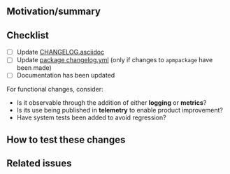 <!-- Thanks for sending a pull request!

If this is your first contribution, please review and sign our contributor agreement -
https://www.elastic.co/contributor-agreement.

Guidelines:
 - Prefer small PRs, and split changes into multiple logical commits where they must
   be delivered in a single PR.
 - If the PR is incomplete and not yet ready for review, open it as a Draft.
 - Once the PR is marked ready for review it is expected to pass all tests and linting,
   and you should not force-push any changes.

See also https://github.com/elastic/apm-server/blob/master/CONTRIBUTING.md for more tips on contributing.
-->

## Motivation/summary

<!--
Describe your change in the title and description, and provide a motivation for the
change and rationale for the approach taken.
-->

## Checklist

<!--
Delete irrelevant items. The changelog should only be updated for user-facing changes.
Once the PR is ready for review there should be no unticked boxes.
-->

- [ ] Update [CHANGELOG.asciidoc](https://github.com/elastic/apm-server/blob/master/CHANGELOG.asciidoc)
- [ ] Update [package changelog.yml](https://github.com/elastic/apm-server/blob/master/apmpackage/apm/changelog.yml) (only if changes to `apmpackage` have been made)
- [ ] Documentation has been updated

For functional changes, consider:
- Is it observable through the addition of either **logging** or **metrics**?
- Is its use being published in **telemetry** to enable product improvement?
- Have system tests been added to avoid regression?

## How to test these changes

<!--
Explain how this PR can be tested by the reviewer: commands, dependencies, steps, etc.
If it is self-explanatory, delete this section.
-->

## Related issues

<!--
Reference the related issue(s), and make use of magic keywords where it makes sense
https://help.github.com/articles/closing-issues-using-keywords/.
-->
